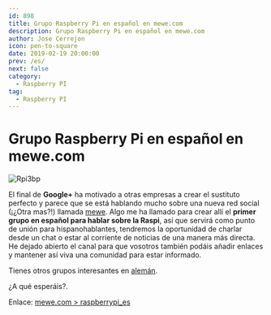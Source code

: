 ```yaml
---
id: 898
title: Grupo Raspberry Pi en español en mewe.com
description: Grupo Raspberry Pi en español en mewe.com
author: Jose Cerrejon
icon: pen-to-square
date: 2019-02-19 20:00:00
prev: /es/
next: false
category:
  - Raspberry PI
tag:
  - Raspberry PI
---
```


# Grupo Raspberry Pi en español en mewe.com

![Rpi3bp](/images/2018/03/rpi3bp.png)

El final de **Google+** ha motivado a otras empresas a crear el sustituto perfecto y parece que se está hablando mucho sobre una nueva red social (¡¿Otra mas?!) llamada [mewe](https://mewe.com/). Algo me ha llamado para crear allí el **primer grupo en español para hablar sobre la Raspi**, así que servirá como punto de unión para hispanohablantes, tendremos la oportunidad de charlar desde un chat o estar al corriente de noticias de una manera más directa. He dejado abierto el canal para que vosotros también podáis añadir enlaces y mantener así viva una comunidad para estar informado.

Tienes otros grupos interesantes en [alemán](https://mewe.com/join/raspberry_pi).

¿A qué esperáis?.

Enlace: [mewe.com > raspberrypi_es](https://mewe.com/join/raspberrypi_es)